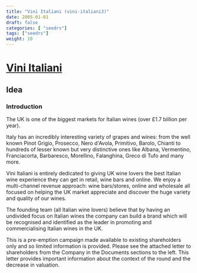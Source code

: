 ```yaml
---
title: "Vini Italiani (vini-italiani3)"
date: 2005-01-01
draft: false
categories: [ "seedrs"]
tags: ["seedrs"]
weight: 10
---
```


# [Vini Italiani](https://www.seedrs.com/vini-italiani3)

## Idea

### Introduction

The UK is one of the biggest markets for Italian wines (over £1.7 billion per year).

Italy has an incredibly interesting variety of grapes and wines: from the well known Pinot Grigio, Prosecco, Nero d'Avola, Primitivo, Barolo, Chianti to hundreds of lesser known but very distinctive ones like Albana, Vermentino, Franciacorta, Barbaresco, Morellino, Falanghina, Greco di Tufo and many more.

Vini Italiani is entirely dedicated to giving UK wine lovers the best Italian wine experience they can get in retail, wine bars and online. We enjoy a multi-channel revenue approach: wine bars/stores, online and wholesale all focused on helping the UK market appreciate and discover the huge variety and quality of our wines.

The founding team (all Italian wine lovers) believe that by having an undivided focus on Italian wines the company can build a brand which will be recognised and identified as the leader in promoting and commercialising Italian wines in the UK.

This is a pre-emption campaign made available to existing shareholders only and so limited information is provided. Please see the attached letter to shareholders from the Company in the Documents sections to the left. This letter provides important information about the context of the round and the decrease in valuation.

